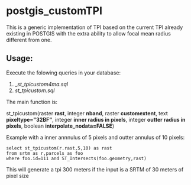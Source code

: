 # postgis_customTPI

This is a generic implementation of TPI based on the current TPI already existing in POSTGIS with the extra ability to allow focal mean radius different from one.

## Usage:

Execute the folowing queries in your database:
1) __st_tpicustom4ma.sql_ 
2) _st_tpicustom.sql_ 

The main function is:

st_tpicustom(raster __rast__, integer __nband__, raster __customextent__, text __pixeltype="32BF"__, integer __inner radius in pixels__, integer __outter radius in pixels__, boolean __interpolate_nodata=FALSE__)

Example with a inner annnulus of 5 pixels and outter annulus of 10 pixels:

````
select st_tpicustom(r.rast,5,10) as rast
from srtm as r,parcels as foo
where foo.id=111 and ST_Intersects(foo.geometry,rast)

````

This will generate a tpi 300 meters if the input is a SRTM of 30 meters of pixel size
